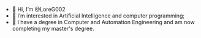 - 👋 Hi, I’m @LoreG002
- 👀 I’m interested in Artificial Intelligence and computer programming;
- 🌱 I have a degree in Computer and Automation Engineering and am now completing my master's degree.




<!---
LoreG002/LoreG002 is a ✨ special ✨ repository because its `README.md` (this file) appears on your GitHub profile.
You can click the Preview link to take a look at your changes.
--->

